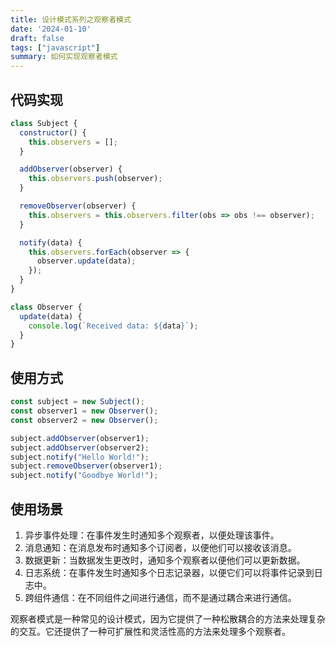 ```yaml
---
title: 设计模式系列之观察者模式
date: '2024-01-10'
draft: false
tags: ["javascript"]
summary: 如何实现观察者模式
---
```


## 代码实现

```js
class Subject {
  constructor() {
    this.observers = [];
  }

  addObserver(observer) {
    this.observers.push(observer);
  }

  removeObserver(observer) {
    this.observers = this.observers.filter(obs => obs !== observer);
  }

  notify(data) {
    this.observers.forEach(observer => {
      observer.update(data);
    });
  }
}

class Observer {
  update(data) {
    console.log(`Received data: ${data}`);
  }
}
```

## 使用方式

```js
const subject = new Subject();
const observer1 = new Observer();
const observer2 = new Observer();

subject.addObserver(observer1);
subject.addObserver(observer2);
subject.notify("Hello World!");
subject.removeObserver(observer1);
subject.notify("Goodbye World!");
```

## 使用场景

1. 异步事件处理：在事件发生时通知多个观察者，以便处理该事件。
2. 消息通知：在消息发布时通知多个订阅者，以便他们可以接收该消息。
3. 数据更新：当数据发生更改时，通知多个观察者以便他们可以更新数据。
4. 日志系统：在事件发生时通知多个日志记录器，以便它们可以将事件记录到日志中。
5. 跨组件通信：在不同组件之间进行通信，而不是通过耦合来进行通信。

观察者模式是一种常见的设计模式，因为它提供了一种松散耦合的方法来处理复杂的交互。它还提供了一种可扩展性和灵活性高的方法来处理多个观察者。
